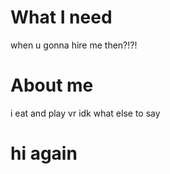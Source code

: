 # What I need
when u gonna hire me then?!?!

# About me
i eat and play vr idk what else to say

# hi again
